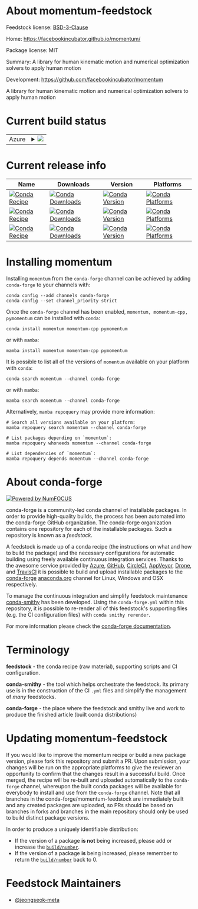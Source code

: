 About momentum-feedstock
========================

Feedstock license: [BSD-3-Clause](https://github.com/conda-forge/momentum-feedstock/blob/main/LICENSE.txt)

Home: https://facebookincubator.github.io/momentum/

Package license: MIT

Summary: A library for human kinematic motion and numerical optimization solvers to apply human motion

Development: https://github.com/facebookincubator/momentum

A library for human kinematic motion and numerical optimization solvers to apply human motion


Current build status
====================


<table>
    
  <tr>
    <td>Azure</td>
    <td>
      <details>
        <summary>
          <a href="https://dev.azure.com/conda-forge/feedstock-builds/_build/latest?definitionId=22772&branchName=main">
            <img src="https://dev.azure.com/conda-forge/feedstock-builds/_apis/build/status/momentum-feedstock?branchName=main">
          </a>
        </summary>
        <table>
          <thead><tr><th>Variant</th><th>Status</th></tr></thead>
          <tbody><tr>
              <td>linux_64_cuda_compilerNonecuda_compiler_versionNonecxx_compiler_version13python3.10.____cpython</td>
              <td>
                <a href="https://dev.azure.com/conda-forge/feedstock-builds/_build/latest?definitionId=22772&branchName=main">
                  <img src="https://dev.azure.com/conda-forge/feedstock-builds/_apis/build/status/momentum-feedstock?branchName=main&jobName=linux&configuration=linux%20linux_64_cuda_compilerNonecuda_compiler_versionNonecxx_compiler_version13python3.10.____cpython" alt="variant">
                </a>
              </td>
            </tr><tr>
              <td>linux_64_cuda_compilerNonecuda_compiler_versionNonecxx_compiler_version13python3.11.____cpython</td>
              <td>
                <a href="https://dev.azure.com/conda-forge/feedstock-builds/_build/latest?definitionId=22772&branchName=main">
                  <img src="https://dev.azure.com/conda-forge/feedstock-builds/_apis/build/status/momentum-feedstock?branchName=main&jobName=linux&configuration=linux%20linux_64_cuda_compilerNonecuda_compiler_versionNonecxx_compiler_version13python3.11.____cpython" alt="variant">
                </a>
              </td>
            </tr><tr>
              <td>linux_64_cuda_compilerNonecuda_compiler_versionNonecxx_compiler_version13python3.12.____cpython</td>
              <td>
                <a href="https://dev.azure.com/conda-forge/feedstock-builds/_build/latest?definitionId=22772&branchName=main">
                  <img src="https://dev.azure.com/conda-forge/feedstock-builds/_apis/build/status/momentum-feedstock?branchName=main&jobName=linux&configuration=linux%20linux_64_cuda_compilerNonecuda_compiler_versionNonecxx_compiler_version13python3.12.____cpython" alt="variant">
                </a>
              </td>
            </tr><tr>
              <td>linux_64_cuda_compilercuda-nvcccuda_compiler_version12.6cxx_compiler_version12python3.10.____cpython</td>
              <td>
                <a href="https://dev.azure.com/conda-forge/feedstock-builds/_build/latest?definitionId=22772&branchName=main">
                  <img src="https://dev.azure.com/conda-forge/feedstock-builds/_apis/build/status/momentum-feedstock?branchName=main&jobName=linux&configuration=linux%20linux_64_cuda_compilercuda-nvcccuda_compiler_version12.6cxx_compiler_version12python3.10.____cpython" alt="variant">
                </a>
              </td>
            </tr><tr>
              <td>linux_64_cuda_compilercuda-nvcccuda_compiler_version12.6cxx_compiler_version12python3.11.____cpython</td>
              <td>
                <a href="https://dev.azure.com/conda-forge/feedstock-builds/_build/latest?definitionId=22772&branchName=main">
                  <img src="https://dev.azure.com/conda-forge/feedstock-builds/_apis/build/status/momentum-feedstock?branchName=main&jobName=linux&configuration=linux%20linux_64_cuda_compilercuda-nvcccuda_compiler_version12.6cxx_compiler_version12python3.11.____cpython" alt="variant">
                </a>
              </td>
            </tr><tr>
              <td>linux_64_cuda_compilercuda-nvcccuda_compiler_version12.6cxx_compiler_version12python3.12.____cpython</td>
              <td>
                <a href="https://dev.azure.com/conda-forge/feedstock-builds/_build/latest?definitionId=22772&branchName=main">
                  <img src="https://dev.azure.com/conda-forge/feedstock-builds/_apis/build/status/momentum-feedstock?branchName=main&jobName=linux&configuration=linux%20linux_64_cuda_compilercuda-nvcccuda_compiler_version12.6cxx_compiler_version12python3.12.____cpython" alt="variant">
                </a>
              </td>
            </tr><tr>
              <td>linux_64_cuda_compilernvcccuda_compiler_version11.8cxx_compiler_version11python3.10.____cpython</td>
              <td>
                <a href="https://dev.azure.com/conda-forge/feedstock-builds/_build/latest?definitionId=22772&branchName=main">
                  <img src="https://dev.azure.com/conda-forge/feedstock-builds/_apis/build/status/momentum-feedstock?branchName=main&jobName=linux&configuration=linux%20linux_64_cuda_compilernvcccuda_compiler_version11.8cxx_compiler_version11python3.10.____cpython" alt="variant">
                </a>
              </td>
            </tr><tr>
              <td>linux_64_cuda_compilernvcccuda_compiler_version11.8cxx_compiler_version11python3.11.____cpython</td>
              <td>
                <a href="https://dev.azure.com/conda-forge/feedstock-builds/_build/latest?definitionId=22772&branchName=main">
                  <img src="https://dev.azure.com/conda-forge/feedstock-builds/_apis/build/status/momentum-feedstock?branchName=main&jobName=linux&configuration=linux%20linux_64_cuda_compilernvcccuda_compiler_version11.8cxx_compiler_version11python3.11.____cpython" alt="variant">
                </a>
              </td>
            </tr><tr>
              <td>linux_64_cuda_compilernvcccuda_compiler_version11.8cxx_compiler_version11python3.12.____cpython</td>
              <td>
                <a href="https://dev.azure.com/conda-forge/feedstock-builds/_build/latest?definitionId=22772&branchName=main">
                  <img src="https://dev.azure.com/conda-forge/feedstock-builds/_apis/build/status/momentum-feedstock?branchName=main&jobName=linux&configuration=linux%20linux_64_cuda_compilernvcccuda_compiler_version11.8cxx_compiler_version11python3.12.____cpython" alt="variant">
                </a>
              </td>
            </tr><tr>
              <td>linux_aarch64_cuda_compilerNonecuda_compiler_versionNone</td>
              <td>
                <a href="https://dev.azure.com/conda-forge/feedstock-builds/_build/latest?definitionId=22772&branchName=main">
                  <img src="https://dev.azure.com/conda-forge/feedstock-builds/_apis/build/status/momentum-feedstock?branchName=main&jobName=linux&configuration=linux%20linux_aarch64_cuda_compilerNonecuda_compiler_versionNone" alt="variant">
                </a>
              </td>
            </tr><tr>
              <td>linux_aarch64_cuda_compilercuda-nvcccuda_compiler_version12.6</td>
              <td>
                <a href="https://dev.azure.com/conda-forge/feedstock-builds/_build/latest?definitionId=22772&branchName=main">
                  <img src="https://dev.azure.com/conda-forge/feedstock-builds/_apis/build/status/momentum-feedstock?branchName=main&jobName=linux&configuration=linux%20linux_aarch64_cuda_compilercuda-nvcccuda_compiler_version12.6" alt="variant">
                </a>
              </td>
            </tr><tr>
              <td>linux_aarch64_cuda_compilernvcccuda_compiler_version11.8</td>
              <td>
                <a href="https://dev.azure.com/conda-forge/feedstock-builds/_build/latest?definitionId=22772&branchName=main">
                  <img src="https://dev.azure.com/conda-forge/feedstock-builds/_apis/build/status/momentum-feedstock?branchName=main&jobName=linux&configuration=linux%20linux_aarch64_cuda_compilernvcccuda_compiler_version11.8" alt="variant">
                </a>
              </td>
            </tr><tr>
              <td>linux_ppc64le_cuda_compilerNonecuda_compiler_versionNone</td>
              <td>
                <a href="https://dev.azure.com/conda-forge/feedstock-builds/_build/latest?definitionId=22772&branchName=main">
                  <img src="https://dev.azure.com/conda-forge/feedstock-builds/_apis/build/status/momentum-feedstock?branchName=main&jobName=linux&configuration=linux%20linux_ppc64le_cuda_compilerNonecuda_compiler_versionNone" alt="variant">
                </a>
              </td>
            </tr><tr>
              <td>linux_ppc64le_cuda_compilercuda-nvcccuda_compiler_version12.4</td>
              <td>
                <a href="https://dev.azure.com/conda-forge/feedstock-builds/_build/latest?definitionId=22772&branchName=main">
                  <img src="https://dev.azure.com/conda-forge/feedstock-builds/_apis/build/status/momentum-feedstock?branchName=main&jobName=linux&configuration=linux%20linux_ppc64le_cuda_compilercuda-nvcccuda_compiler_version12.4" alt="variant">
                </a>
              </td>
            </tr><tr>
              <td>linux_ppc64le_cuda_compilernvcccuda_compiler_version11.8</td>
              <td>
                <a href="https://dev.azure.com/conda-forge/feedstock-builds/_build/latest?definitionId=22772&branchName=main">
                  <img src="https://dev.azure.com/conda-forge/feedstock-builds/_apis/build/status/momentum-feedstock?branchName=main&jobName=linux&configuration=linux%20linux_ppc64le_cuda_compilernvcccuda_compiler_version11.8" alt="variant">
                </a>
              </td>
            </tr><tr>
              <td>osx_64</td>
              <td>
                <a href="https://dev.azure.com/conda-forge/feedstock-builds/_build/latest?definitionId=22772&branchName=main">
                  <img src="https://dev.azure.com/conda-forge/feedstock-builds/_apis/build/status/momentum-feedstock?branchName=main&jobName=osx&configuration=osx%20osx_64_" alt="variant">
                </a>
              </td>
            </tr><tr>
              <td>osx_arm64</td>
              <td>
                <a href="https://dev.azure.com/conda-forge/feedstock-builds/_build/latest?definitionId=22772&branchName=main">
                  <img src="https://dev.azure.com/conda-forge/feedstock-builds/_apis/build/status/momentum-feedstock?branchName=main&jobName=osx&configuration=osx%20osx_arm64_" alt="variant">
                </a>
              </td>
            </tr><tr>
              <td>win_64_cuda_compilerNonecuda_compiler_versionNone</td>
              <td>
                <a href="https://dev.azure.com/conda-forge/feedstock-builds/_build/latest?definitionId=22772&branchName=main">
                  <img src="https://dev.azure.com/conda-forge/feedstock-builds/_apis/build/status/momentum-feedstock?branchName=main&jobName=win&configuration=win%20win_64_cuda_compilerNonecuda_compiler_versionNone" alt="variant">
                </a>
              </td>
            </tr><tr>
              <td>win_64_cuda_compilercuda-nvcccuda_compiler_version12.6</td>
              <td>
                <a href="https://dev.azure.com/conda-forge/feedstock-builds/_build/latest?definitionId=22772&branchName=main">
                  <img src="https://dev.azure.com/conda-forge/feedstock-builds/_apis/build/status/momentum-feedstock?branchName=main&jobName=win&configuration=win%20win_64_cuda_compilercuda-nvcccuda_compiler_version12.6" alt="variant">
                </a>
              </td>
            </tr><tr>
              <td>win_64_cuda_compilernvcccuda_compiler_version11.8</td>
              <td>
                <a href="https://dev.azure.com/conda-forge/feedstock-builds/_build/latest?definitionId=22772&branchName=main">
                  <img src="https://dev.azure.com/conda-forge/feedstock-builds/_apis/build/status/momentum-feedstock?branchName=main&jobName=win&configuration=win%20win_64_cuda_compilernvcccuda_compiler_version11.8" alt="variant">
                </a>
              </td>
            </tr>
          </tbody>
        </table>
      </details>
    </td>
  </tr>
</table>

Current release info
====================

| Name | Downloads | Version | Platforms |
| --- | --- | --- | --- |
| [![Conda Recipe](https://img.shields.io/badge/recipe-momentum-green.svg)](https://anaconda.org/conda-forge/momentum) | [![Conda Downloads](https://img.shields.io/conda/dn/conda-forge/momentum.svg)](https://anaconda.org/conda-forge/momentum) | [![Conda Version](https://img.shields.io/conda/vn/conda-forge/momentum.svg)](https://anaconda.org/conda-forge/momentum) | [![Conda Platforms](https://img.shields.io/conda/pn/conda-forge/momentum.svg)](https://anaconda.org/conda-forge/momentum) |
| [![Conda Recipe](https://img.shields.io/badge/recipe-momentum--cpp-green.svg)](https://anaconda.org/conda-forge/momentum-cpp) | [![Conda Downloads](https://img.shields.io/conda/dn/conda-forge/momentum-cpp.svg)](https://anaconda.org/conda-forge/momentum-cpp) | [![Conda Version](https://img.shields.io/conda/vn/conda-forge/momentum-cpp.svg)](https://anaconda.org/conda-forge/momentum-cpp) | [![Conda Platforms](https://img.shields.io/conda/pn/conda-forge/momentum-cpp.svg)](https://anaconda.org/conda-forge/momentum-cpp) |
| [![Conda Recipe](https://img.shields.io/badge/recipe-pymomentum-green.svg)](https://anaconda.org/conda-forge/pymomentum) | [![Conda Downloads](https://img.shields.io/conda/dn/conda-forge/pymomentum.svg)](https://anaconda.org/conda-forge/pymomentum) | [![Conda Version](https://img.shields.io/conda/vn/conda-forge/pymomentum.svg)](https://anaconda.org/conda-forge/pymomentum) | [![Conda Platforms](https://img.shields.io/conda/pn/conda-forge/pymomentum.svg)](https://anaconda.org/conda-forge/pymomentum) |

Installing momentum
===================

Installing `momentum` from the `conda-forge` channel can be achieved by adding `conda-forge` to your channels with:

```
conda config --add channels conda-forge
conda config --set channel_priority strict
```

Once the `conda-forge` channel has been enabled, `momentum, momentum-cpp, pymomentum` can be installed with `conda`:

```
conda install momentum momentum-cpp pymomentum
```

or with `mamba`:

```
mamba install momentum momentum-cpp pymomentum
```

It is possible to list all of the versions of `momentum` available on your platform with `conda`:

```
conda search momentum --channel conda-forge
```

or with `mamba`:

```
mamba search momentum --channel conda-forge
```

Alternatively, `mamba repoquery` may provide more information:

```
# Search all versions available on your platform:
mamba repoquery search momentum --channel conda-forge

# List packages depending on `momentum`:
mamba repoquery whoneeds momentum --channel conda-forge

# List dependencies of `momentum`:
mamba repoquery depends momentum --channel conda-forge
```


About conda-forge
=================

[![Powered by
NumFOCUS](https://img.shields.io/badge/powered%20by-NumFOCUS-orange.svg?style=flat&colorA=E1523D&colorB=007D8A)](https://numfocus.org)

conda-forge is a community-led conda channel of installable packages.
In order to provide high-quality builds, the process has been automated into the
conda-forge GitHub organization. The conda-forge organization contains one repository
for each of the installable packages. Such a repository is known as a *feedstock*.

A feedstock is made up of a conda recipe (the instructions on what and how to build
the package) and the necessary configurations for automatic building using freely
available continuous integration services. Thanks to the awesome service provided by
[Azure](https://azure.microsoft.com/en-us/services/devops/), [GitHub](https://github.com/),
[CircleCI](https://circleci.com/), [AppVeyor](https://www.appveyor.com/),
[Drone](https://cloud.drone.io/welcome), and [TravisCI](https://travis-ci.com/)
it is possible to build and upload installable packages to the
[conda-forge](https://anaconda.org/conda-forge) [anaconda.org](https://anaconda.org/)
channel for Linux, Windows and OSX respectively.

To manage the continuous integration and simplify feedstock maintenance
[conda-smithy](https://github.com/conda-forge/conda-smithy) has been developed.
Using the ``conda-forge.yml`` within this repository, it is possible to re-render all of
this feedstock's supporting files (e.g. the CI configuration files) with ``conda smithy rerender``.

For more information please check the [conda-forge documentation](https://conda-forge.org/docs/).

Terminology
===========

**feedstock** - the conda recipe (raw material), supporting scripts and CI configuration.

**conda-smithy** - the tool which helps orchestrate the feedstock.
                   Its primary use is in the construction of the CI ``.yml`` files
                   and simplify the management of *many* feedstocks.

**conda-forge** - the place where the feedstock and smithy live and work to
                  produce the finished article (built conda distributions)


Updating momentum-feedstock
===========================

If you would like to improve the momentum recipe or build a new
package version, please fork this repository and submit a PR. Upon submission,
your changes will be run on the appropriate platforms to give the reviewer an
opportunity to confirm that the changes result in a successful build. Once
merged, the recipe will be re-built and uploaded automatically to the
`conda-forge` channel, whereupon the built conda packages will be available for
everybody to install and use from the `conda-forge` channel.
Note that all branches in the conda-forge/momentum-feedstock are
immediately built and any created packages are uploaded, so PRs should be based
on branches in forks and branches in the main repository should only be used to
build distinct package versions.

In order to produce a uniquely identifiable distribution:
 * If the version of a package **is not** being increased, please add or increase
   the [``build/number``](https://docs.conda.io/projects/conda-build/en/latest/resources/define-metadata.html#build-number-and-string).
 * If the version of a package **is** being increased, please remember to return
   the [``build/number``](https://docs.conda.io/projects/conda-build/en/latest/resources/define-metadata.html#build-number-and-string)
   back to 0.

Feedstock Maintainers
=====================

* [@jeongseok-meta](https://github.com/jeongseok-meta/)

